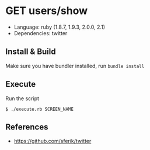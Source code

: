 # GET users/show

* Language: ruby (1.8.7, 1.9.3, 2.0.0, 2.1) 
* Dependencies: twitter

## Install & Build

Make sure you have bundler installed, run `bundle install`

## Execute

Run the script

    $ ./execute.rb SCREEN_NAME

## References

* https://github.com/sferik/twitter

